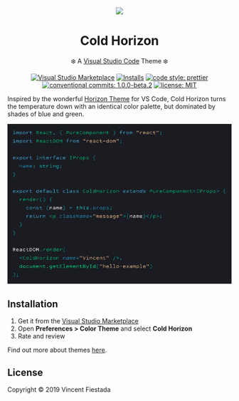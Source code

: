 <div align="center">
<img src="https://raw.githubusercontent.com/vincentfiestada/cold-horizon/master/icon.png?sanitize=true" />
<h1>Cold Horizon</h1>
<p>❄️ A <a href="https://code.visualstudio.com/">Visual Studio Code</a> Theme ❄️</p>
</div>

<div align="center">
<a href="https://marketplace.visualstudio.com/items?itemName=vincentfiestada.cold-horizon-vscode"><img src="https://img.shields.io/vscode-marketplace/v/vincentfiestada.cold-horizon-vscode.svg" alt="Visual Studio Marketplace" /></a>
<a href="https://marketplace.visualstudio.com/items?itemName=vincentfiestada.cold-horizon-vscode"><img src="https://vsmarketplacebadge.apphb.com/installs-short/vincentfiestada.cold-horizon-vscode.svg" alt="Installs" /></a>
<a href="https://prettier.io/"><img src="https://img.shields.io/badge/code_style-prettier-30AAD7.svg?style=flat" alt="code style: prettier" /></a>
<a href="https://conventionalcommits.org"><img src="https://img.shields.io/badge/conventional%20commits-1.0-30AAD7.svg" alt="conventional commits: 1.0.0-beta.2" /></a>
<a href="https://github.com/vincentfiestada/cold-horizon/blob/master/LICENSE"><img src="https://img.shields.io/github/license/vincentfiestada/cold-horizon.svg" alt="license: MIT" /></a>
</div>

Inspired by the wonderful [Horizon Theme](https://github.com/jolaleye/horizon-theme-vscode) for VS Code, Cold Horizon turns the temperature down with an identical color palette, but dominated by shades of blue and green.

<div align="center">
  <img src="./docs/screenshot.png" />
</div>

## Installation

1. Get it from the [Visual Studio Marketplace](https://marketplace.visualstudio.com/items?itemName=vincentfiestada.cold-horizon-vscode)
2. Open **Preferences > Color Theme** and select **Cold Horizon**
3. Rate and review

Find out more about themes [here](https://code.visualstudio.com/docs/getstarted/themes).

## License

Copyright &copy; 2019 Vincent Fiestada
